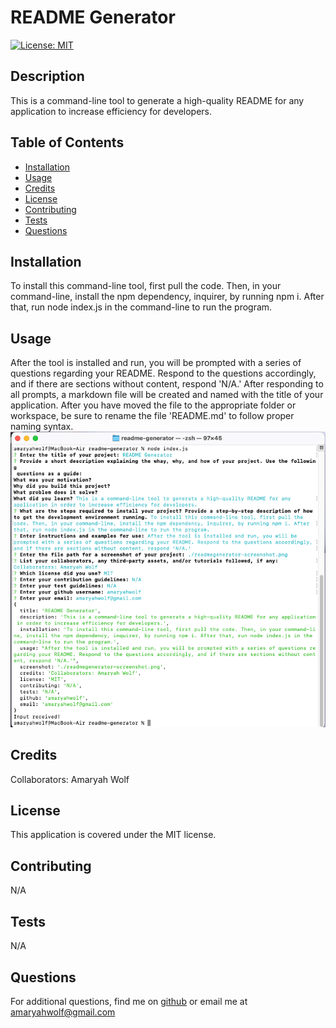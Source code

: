 # README Generator
[![License: MIT](https://img.shields.io/badge/License-MIT-yellow.svg)](https://opensource.org/licenses/MIT)

## Description
This is a command-line tool to generate a high-quality README for any application to increase efficiency for developers.

## Table of Contents
- [Installation](#installation)
- [Usage](#usage)
- [Credits](#credits)
- [License](#license)
- [Contributing](#contributing)
- [Tests](#tests)
- [Questions](#questions)

## Installation
To install this command-line tool, first pull the code. Then, in your command-line, install the npm dependency, inquirer, by running npm i. After that, run node index.js in the command-line to run the program.

## Usage
After the tool is installed and run, you will be prompted with a series of questions regarding your README. Respond to the questions accordingly, and if there are sections without content, respond 'N/A.' After responding to all prompts, a markdown file will be created and named with the title of your application. After you have moved the file to the appropriate folder or workspace, be sure to rename the file 'README.md' to follow proper naming syntax.
![Screenshot of application](./assets/readmegenerator-screenshot.png)

## Credits
Collaborators: Amaryah Wolf

## License
This application is covered under the MIT license.

## Contributing
N/A

## Tests
N/A

## Questions
For additional questions, find me on [github](https://github.com/amaryahwolf) or email me at amaryahwolf@gmail.com

